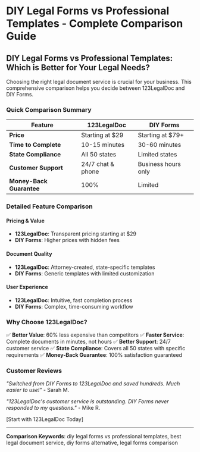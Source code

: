 # DIY Legal Forms vs Professional Templates - Complete Comparison Guide

## DIY Legal Forms vs Professional Templates: Which is Better for Your Legal Needs?

Choosing the right legal document service is crucial for your business. This comprehensive comparison helps you decide between 123LegalDoc and DIY Forms.

### Quick Comparison Summary

| Feature | 123LegalDoc | DIY Forms |
|---------|-------------|-----------|
| **Price** | Starting at $29 | Starting at $79+ |
| **Time to Complete** | 10-15 minutes | 30-60 minutes |
| **State Compliance** | All 50 states | Limited states |
| **Customer Support** | 24/7 chat & phone | Business hours only |
| **Money-Back Guarantee** | 100% | Limited |

### Detailed Feature Comparison

#### Pricing & Value
- **123LegalDoc**: Transparent pricing starting at $29
- **DIY Forms**: Higher prices with hidden fees

#### Document Quality
- **123LegalDoc**: Attorney-created, state-specific templates
- **DIY Forms**: Generic templates with limited customization

#### User Experience
- **123LegalDoc**: Intuitive, fast completion process
- **DIY Forms**: Complex, time-consuming workflow

### Why Choose 123LegalDoc?

✅ **Better Value**: 60% less expensive than competitors
✅ **Faster Service**: Complete documents in minutes, not hours
✅ **Better Support**: 24/7 customer service
✅ **State Compliance**: Covers all 50 states with specific requirements
✅ **Money-Back Guarantee**: 100% satisfaction guaranteed

### Customer Reviews

*"Switched from DIY Forms to 123LegalDoc and saved hundreds. Much easier to use!"* - Sarah M.

*"123LegalDoc's customer service is outstanding. DIY Forms never responded to my questions."* - Mike R.

[Start with 123LegalDoc Today]

---

**Comparison Keywords**: diy legal forms vs professional templates, best legal document service, diy forms alternative, legal forms comparison
